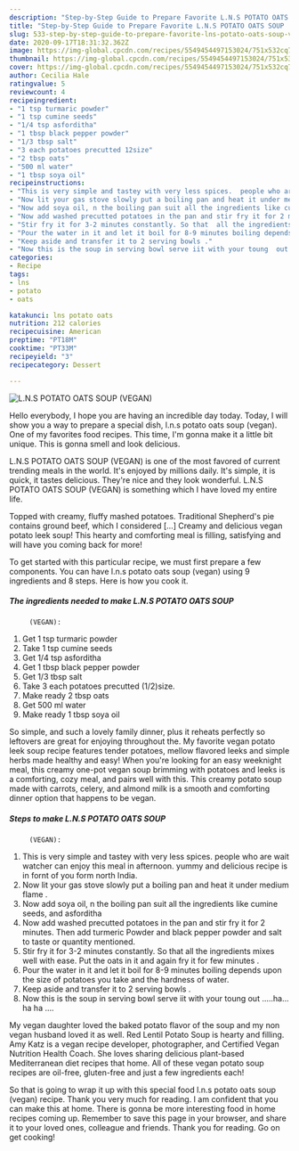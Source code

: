 ```yaml
---
description: "Step-by-Step Guide to Prepare Favorite L.N.S POTATO OATS SOUP          (VEGAN)"
title: "Step-by-Step Guide to Prepare Favorite L.N.S POTATO OATS SOUP          (VEGAN)"
slug: 533-step-by-step-guide-to-prepare-favorite-lns-potato-oats-soup-vegan
date: 2020-09-17T18:31:32.362Z
image: https://img-global.cpcdn.com/recipes/5549454497153024/751x532cq70/lns-potato-oats-soup-vegan-recipe-main-photo.jpg
thumbnail: https://img-global.cpcdn.com/recipes/5549454497153024/751x532cq70/lns-potato-oats-soup-vegan-recipe-main-photo.jpg
cover: https://img-global.cpcdn.com/recipes/5549454497153024/751x532cq70/lns-potato-oats-soup-vegan-recipe-main-photo.jpg
author: Cecilia Hale
ratingvalue: 5
reviewcount: 4
recipeingredient:
- "1 tsp turmaric powder"
- "1 tsp cumine seeds"
- "1/4 tsp asforditha"
- "1 tbsp black pepper powder"
- "1/3 tbsp salt"
- "3 each potatoes precutted 12size"
- "2 tbsp oats"
- "500 ml water"
- "1 tbsp soya oil"
recipeinstructions:
- "This is very simple and tastey with very less spices.  people who are wait watcher can enjoy this meal in afternoon. yummy and delicious  recipe is in fornt of you form north India."
- "Now lit your gas stove slowly put a boiling pan and heat it under medium flame ."
- "Now add soya oil, n the boiling pan suit all the ingredients like cumine seeds, and asforditha"
- "Now add washed precutted potatoes in the pan and stir fry it for 2 minutes.  Then add turmeric Powder and black pepper powder and salt to taste or quantity mentioned."
- "Stir fry it for 3-2 minutes constantly. So that  all the ingredients mixes well with ease. Put the oats in it and again fry it for few minutes  ."
- "Pour the water in it and let it boil for 8-9 minutes boiling depends upon the size of potatoes you take and the hardness of water."
- "Keep aside and transfer it to 2 serving bowls ."
- "Now this is the soup in serving bowl serve iit with your toung  out .....ha... ha ha ...."
categories:
- Recipe
tags:
- lns
- potato
- oats

katakunci: lns potato oats 
nutrition: 212 calories
recipecuisine: American
preptime: "PT18M"
cooktime: "PT33M"
recipeyield: "3"
recipecategory: Dessert

---
```



![L.N.S POTATO OATS SOUP
         (VEGAN)](https://img-global.cpcdn.com/recipes/5549454497153024/751x532cq70/lns-potato-oats-soup-vegan-recipe-main-photo.jpg)

Hello everybody, I hope you are having an incredible day today. Today, I will show you a way to prepare a special dish, l.n.s potato oats soup
         (vegan). One of my favorites food recipes. This time, I'm gonna make it a little bit unique. This is gonna smell and look delicious.

L.N.S POTATO OATS SOUP
         (VEGAN) is one of the most favored of current trending meals in the world. It's enjoyed by millions daily. It's simple, it is quick, it tastes delicious. They're nice and they look wonderful. L.N.S POTATO OATS SOUP
         (VEGAN) is something which I have loved my entire life.

Topped with creamy, fluffy mashed potatoes. Traditional Shepherd&#39;s pie contains ground beef, which I considered […] Creamy and delicious vegan potato leek soup! This hearty and comforting meal is filling, satisfying and will have you coming back for more!


To get started with this particular recipe, we must first prepare a few components. You can have l.n.s potato oats soup
         (vegan) using 9 ingredients and 8 steps. Here is how you cook it.

<!--inarticleads1-->

##### The ingredients needed to make L.N.S POTATO OATS SOUP
         (VEGAN):

1. Get 1 tsp turmaric powder
1. Take 1 tsp cumine seeds
1. Get 1/4 tsp asforditha
1. Get 1 tbsp black pepper powder
1. Get 1/3 tbsp salt
1. Take 3 each potatoes precutted (1/2)size.
1. Make ready 2 tbsp oats
1. Get 500 ml water
1. Make ready 1 tbsp soya oil


So simple, and such a lovely family dinner, plus it reheats perfectly so leftovers are great for enjoying throughout the. My favorite vegan potato leek soup recipe features tender potatoes, mellow flavored leeks and simple herbs made healthy and easy! When you&#39;re looking for an easy weeknight meal, this creamy one-pot vegan soup brimming with potatoes and leeks is a comforting, cozy meal, and pairs well with this. This creamy potato soup made with carrots, celery, and almond milk is a smooth and comforting dinner option that happens to be vegan. 

<!--inarticleads2-->

##### Steps to make L.N.S POTATO OATS SOUP
         (VEGAN):

1. This is very simple and tastey with very less spices.  people who are wait watcher can enjoy this meal in afternoon. yummy and delicious  recipe is in fornt of you form north India.
1. Now lit your gas stove slowly put a boiling pan and heat it under medium flame .
1. Now add soya oil, n the boiling pan suit all the ingredients like cumine seeds, and asforditha
1. Now add washed precutted potatoes in the pan and stir fry it for 2 minutes.  Then add turmeric Powder and black pepper powder and salt to taste or quantity mentioned.
1. Stir fry it for 3-2 minutes constantly. So that  all the ingredients mixes well with ease. Put the oats in it and again fry it for few minutes  .
1. Pour the water in it and let it boil for 8-9 minutes boiling depends upon the size of potatoes you take and the hardness of water.
1. Keep aside and transfer it to 2 serving bowls .
1. Now this is the soup in serving bowl serve iit with your toung  out .....ha... ha ha ....


My vegan daughter loved the baked potato flavor of the soup and my non vegan husband loved it as well. Red Lentil Potato Soup is hearty and filling. Amy Katz is a vegan recipe developer, photographer, and Certified Vegan Nutrition Health Coach. She loves sharing delicious plant-based Mediterranean diet recipes that home. All of these vegan potato soup recipes are oil-free, gluten-free and just a few ingredients each! 

So that is going to wrap it up with this special food l.n.s potato oats soup
         (vegan) recipe. Thank you very much for reading. I am confident that you can make this at home. There is gonna be more interesting food in home recipes coming up. Remember to save this page in your browser, and share it to your loved ones, colleague and friends. Thank you for reading. Go on get cooking!
